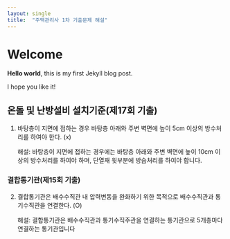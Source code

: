 ```yaml
---
layout: single
title:  "주택관리사 1차 기출문제 해설"
---
```


# Welcome

**Hello world**, this is my first Jekyll blog post.

I hope you like it!

## 온돌 및 난방설비 설치기준(제17회 기출)
1. 바탕층이 지면에 접하는 경우 바탕층 아래와 주변 벽면에 높이 5cm 이상의 방수처리를 하여야 한다. (x)

   해설: 바탕층이 지면에 접하는 경우에는 바탕층 아래와 주변 벽면에 높이 10cm 이상의 방수처리를 하여야 하며, 단열재 윗부분에 방습처리를 하여야 합니다.

### 결합통기관(제15회 기출)
2. 결합통기관은 배수수직관 내 압력변동을 완화하기 위한 목적으로 배수수직관과 통기수직관을 연결한다. (O)

   해설: 결합통기관은 배수수직관과 통기수직주관을 연결하는 통기관으로 5개층마다 연결하는 통기관입니다

